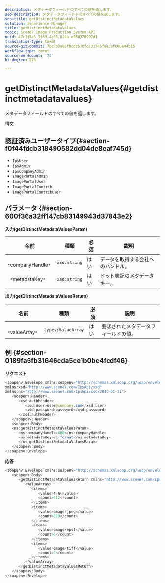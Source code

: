 ```yaml
---
description: メタデータフィールドのすべての値を返します。
seo-description: メタデータフィールドのすべての値を返します。
seo-title: getDistinctMetadataValues
solution: Experience Manager
title: getDistinctMetadataValues
topic: Scene7 Image Production System API
uuid: 47c1d3a3-9f33-4c36-828a-e858370997d1
translation-type: tm+mt
source-git-commit: 7bc7b3a86fbcdc57cfdc31745fae3afc06e44b15
workflow-type: tm+mt
source-wordcount: '73'
ht-degree: 21%

---
```



# getDistinctMetadataValues{#getdistinctmetadatavalues}

メタデータフィールドのすべての値を返します。

構文

## 認証済みユーザータイプ{#section-f0f44fdcb318490582dd04de8eaf745d}

* `IpsUser`
* `IpsAdmin`
* `IpsCompanyAdmin`
* `ImagePortalAdmin`
* `ImagePortalUser`
* `ImagePortalContrib`
* `ImagePortalContribUser`

## パラメータ {#section-600f36a32ff147cb83149943d37843e2}

**入力(getDistinctMetadataValuesParam)**

| 名前 | 種類 | 必須 | 説明 |
|---|---|---|---|
| ` *`companyHandle`*` | `xsd:string` | はい | データを取得する会社へのハンドル。 |
| ` *`metadataKey`*` | `xsd:string` | はい | ドット表記のメタデータキー。 |

**出力(getDistinctMetadataValuesReturn)**

| 名前 | 種類 | 必須 | 説明 |
|---|---|---|---|
| ` *`valueArray`*` | `types:ValueArray` | はい | 要求されたメタデータフィールドの値。 |

## 例 {#section-0189fa6fb31646cda5ce1b0bc4fcdf46}

**リクエスト**

```java
<soapenv:Envelope xmlns:soapenv="http://schemas.xmlsoap.org/soap/envelope/"
xmlns:xsd="http://www.scene7.com/IpsApi/xsd"
xmlns:ns="http://www.scene7.com/IpsApi/xsd/2010-01-31">
   <soapenv:Header>
      <xsd:authHeader>
         <xsd:user>user@company.com</xsd:user>
         <xsd:password>password</xsd:password>
      </xsd:authHeader>
   </soapenv:Header>
   <soapenv:Body>
   <ns:getDistinctMetadataValuesParam>
      <ns:companyHandle>680</ns:companyHandle>
      <ns:metadataKey>dc.format</ns:metadataKey>
      </ns:getDistinctMetadataValuesParam>
   </soapenv:Body>
</soapenv:Envelope>
```

**応答**

```java
<soapenv:Envelope xmlns:soapenv="http://schemas.xmlsoap.org/soap/envelope/">
   <soapenv:Body>
      <getDistinctMetadataValuesReturn xmlns="http://www.scene7.com/IpsApi/xsd/2010-01-31">
         <valueArray>
            <items>
               <value>N/A</value>
               <count>412</count>
            </items>
            <items>
               <value>image/jpeg</value>
               <count>189</count>
            </items>
            <items>
               <value>image/epsf</value>
               <count>1</count>
            </items>
            <items>
               <value>image/tiff</value>
               <count>3</count>
            </items>
         </valueArray>
      </getDistinctMetadataValuesReturn>
   </soapenv:Body>
</soapenv:Envelope>
```

